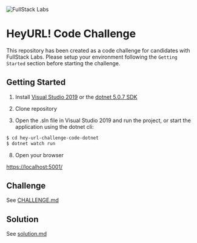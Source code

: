 ![FullStack Labs](/assets/FSL-logo-portrait.png)

# HeyURL! Code Challenge

This repository has been created as a code challenge for candidates with
FullStack Labs. Please setup your environment following the `Getting Started`
section before starting the challenge.

## Getting Started

1. Install [Visual Studio 2019](https://visualstudio.microsoft.com/downloads/) or the [dotnet 5.0.7 SDK](https://dotnet.microsoft.com/download/dotnet/5.0)

2. Clone repository

3. Open the .sln file in Visual Studio 2019 and run the project, or start the application using the dotnet cli:

```sh
$ cd hey-url-challenge-code-dotnet
$ dotnet watch run
```

8. Open your browser

[https://localhost:5001/](https://localhost:5001/)

## Challenge

See [CHALLENGE.md](./CHALLENGE.md)

## Solution

See [solution.md](./solution.md)
